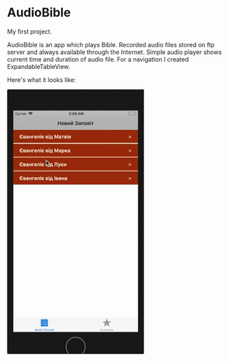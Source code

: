 # AudioBible
My first project.

AudioBible is an app which plays Bible. Recorded audio files stored on ftp server and always available through the Internet. Simple audio player shows current time and duration of audio file. For a navigation I created ExpandableTableView.

Here's what it looks like:

![gif](https://github.com/ascentman/AudioBible/blob/master/preview.gif)
